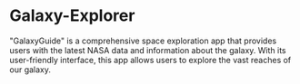 # Galaxy-Explorer
"GalaxyGuide" is a comprehensive space exploration app that provides users with the latest NASA data and information about the galaxy. With its user-friendly interface, this app allows users to explore the vast reaches of our galaxy.
